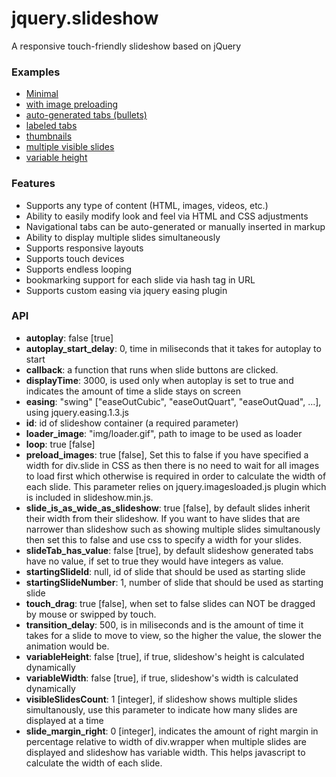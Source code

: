 jquery.slideshow
================

A responsive touch-friendly slideshow based on jQuery

<h3>Examples</h3>
<ul>
	<li><a href="http://repos.saeidmohadjer.com/jquery.slideshow/demo/slideshow.html">Minimal</a></li>
	<li><a href="http://repos.saeidmohadjer.com/jquery.slideshow/demo/slideshow_images.html">with image preloading</a></li>
	<li><a href="http://repos.saeidmohadjer.com/jquery.slideshow/demo/slideshow_tabs_bullet.html">auto-generated tabs (bullets)</a></li>
	<li><a href="http://repos.saeidmohadjer.com/jquery.slideshow/demo/slideshow_tabs_text.html">labeled tabs</a></li>
	<li><a href="http://repos.saeidmohadjer.com/jquery.slideshow/demo/slideshow_thumbs.html">thumbnails</a></li>
	<li><a href="http://repos.saeidmohadjer.com/jquery.slideshow/demo/slideshow_multiple_responsive.html">multiple visible slides</a></li>
	<li><a href="http://repos.saeidmohadjer.com/jquery.slideshow/demo/slideshow_variable_height.html">variable height</a></li>				
</ul>

<h3>Features</h3>
<ul>
	<li>Supports any type of content (HTML, images, videos, etc.)</li>
	<li>Ability to easily modify look and feel via HTML and CSS adjustments</li>
	<li>Navigational tabs can be auto-generated or manually inserted in markup</li>
	<li>Ability to display multiple slides simultaneously</li>
	<li>Supports responsive layouts</li>
	<li>Supports touch devices</li>
	<li>Supports endless looping</li>
	<li>bookmarking support for each slide via hash tag in URL</li>
	<li>Supports custom easing via jquery easing plugin</li>
</ul>

<h3>API</h3>
<ul>
	<li><strong>autoplay</strong>: false [true]</li>
	<li><strong>autoplay_start_delay</strong>: 0, time in miliseconds that it takes for autoplay to start</li>
	<li><strong>callback</strong>: a function that runs when slide buttons are clicked.</li>						
	<li><strong>displayTime</strong>: 3000, is used only when autoplay is set to true and indicates the amount of time a slide stays on screen</li>
	<li><strong>easing</strong>: "swing" ["easeOutCubic", "easeOutQuart", "easeOutQuad", ...], using jquery.easing.1.3.js</li>
	<li><strong>id</strong>: id of slideshow container (a required parameter)</li>
	<li><strong>loader_image</strong>: "img/loader.gif", path to image to be used as loader</li>
	<li><strong>loop</strong>: true [false]</li>
	<li><strong>preload_images</strong>: true [false], Set this to false if you have specified a width for div.slide in CSS as then there is no need to wait for all images to load first which otherwise is required in order to calculate the width of each slide. This parameter relies on jquery.imagesloaded.js plugin which is included in slideshow.min.js.</li>
	<li><strong>slide_is_as_wide_as_slideshow</strong>: true [false], by default slides inherit their width from their slideshow. If you want to have slides that are narrower than slideshow such as showing multiple slides simultanously then set this to false and use css to specify a width for your slides.</li>
	<li><strong>slideTab_has_value</strong>: false [true], by default slideshow generated tabs have no value, if set to true they would have integers as value.</li>
	<li><strong>startingSlideId</strong>: null, id of slide that should be used as starting slide</li>
	<li><strong>startingSlideNumber</strong>: 1, number of slide that should be used as starting slide</li>
	<li><strong>touch_drag</strong>: true [false], when set to false slides can NOT be dragged by mouse or swipped by touch.</li>
	<li><strong>transition_delay</strong>: 500, is in miliseconds and is the amount of time it takes for a slide to move to view, so the higher the value, the slower the animation would be.</li>				
	<li><strong>variableHeight</strong>: false [true], if true, slideshow's height is calculated dynamically</li>
	<li><strong>variableWidth</strong>: false [true], if true, slideshow's width is calculated dynamically</li>
	<li><strong>visibleSlidesCount</strong>: 1 [integer], if slideshow shows multiple slides simultanously, use this parameter to indicate how many slides are displayed at a time</li>
	<li><strong>slide_margin_right</strong>: 0 [integer], indicates the amount of right margin in percentage relative to width of div.wrapper when multiple slides are displayed and slideshow has variable width. This helps javascript to calculate the width of each slide.</li>						
</ul>
